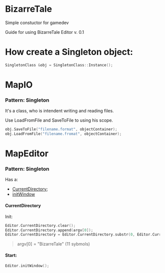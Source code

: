 # BizarreTale
Simple constuctor for gamedev

Guide for using BizarreTale Editor v. 0.1

# How create a Singleton object:
```c++
SingletonClass &obj = SingletonClass::Instance();
```

# MapIO
### Pattern: Singleton

It's a class, who is intendent writing and reading files.

Use LoadFromFile and SaveToFile to using his scope.
```c++
obj.SaveToFile("filename.format", objectContainer);
obj.LoadFromFile("filename.fromat", objectContainer);
```
# MapEditor
### Pattern: Singleton

Has a:
- [CurrentDirectory];
- [initWindow]

#### CurrentDirectory
Init:
```c++
Editor.CurrentDirectory.clear();
Editor.CurrentDirectory.append(argv[0]);
Editor.CurrentDirectory = Editor.CurrentDirectory.substr(0, Editor.CurrentDirectory.size() - 11);
```
> argv[0] = "BizarreTale" (11 sybmols)

#### Start:
```c++
Editor.initWindow();
```

[CurrentDirectory]: <https://github.com/avraal/BizarreTale/blob/master/README.md#currentdirectory>
[initWindow]: <https://github.com/avraal/BizarreTale/blob/master/README.md#Start>
